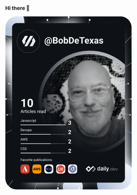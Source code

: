### Hi there 👋

<!--
**bobrecio/bobrecio** is a ✨ _special_ ✨ repository because its `README.md` (this file) appears on your GitHub profile.

Here are some ideas to get you started:

- 🔭 I’m currently working on ...
- 🌱 I’m currently learning ...
- 👯 I’m looking to collaborate on ...
- 🤔 I’m looking for help with ...
- 💬 Ask me about ...
- 📫 How to reach me: ...
- 😄 Pronouns: ...
- ⚡ Fun fact: ...
-->
<!--<a href="https://app.daily.dev/BobDeTexas"><img src="https://api.daily.dev/devcards/d6e3c60134c945c480a0c58105a06382.png?r=c8h" width="400" alt="Bob Recio's Dev Card"/></a>-->
<a href="https://app.daily.dev/DailyDevTips"><img src="https://github.com/bobrecio/bobrecio/blob/master/devcard.svg" width="400" alt="Bob Recio's Dev Card"/></a>
